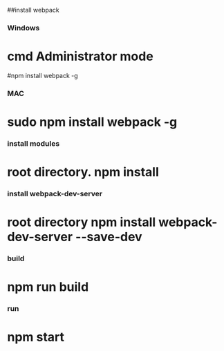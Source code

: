 ##install webpack
### Windows 
# cmd Administrator mode
#npm install webpack -g

### MAC
# sudo npm install webpack -g
 
### install modules
# root directory.   npm install

### install webpack-dev-server
#  root directory npm install webpack-dev-server --save-dev

### build
# npm run build

### run
# npm start  

